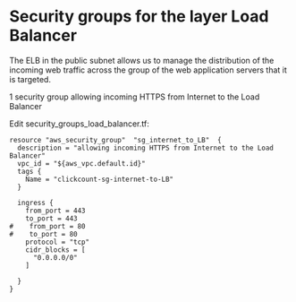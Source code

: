 # Security groups for the layer Load Balancer

The ELB in the public subnet allows us to manage 
the distribution of the incoming web traffic across the group of the web application servers that it is targeted.

1 security group allowing incoming HTTPS from Internet to the Load Balancer


Edit security_groups_load_balancer.tf:
```console
resource "aws_security_group"  "sg_internet_to_LB"  {
  description = "allowing incoming HTTPS from Internet to the Load Balancer"
  vpc_id = "${aws_vpc.default.id}"
  tags {
    Name = "clickcount-sg-internet-to-LB"
  }
  
  ingress {
    from_port = 443
    to_port = 443  
#    from_port = 80
#    to_port = 80
    protocol = "tcp"
    cidr_blocks = [
      "0.0.0.0/0"
    ]
  
  }
}

```
